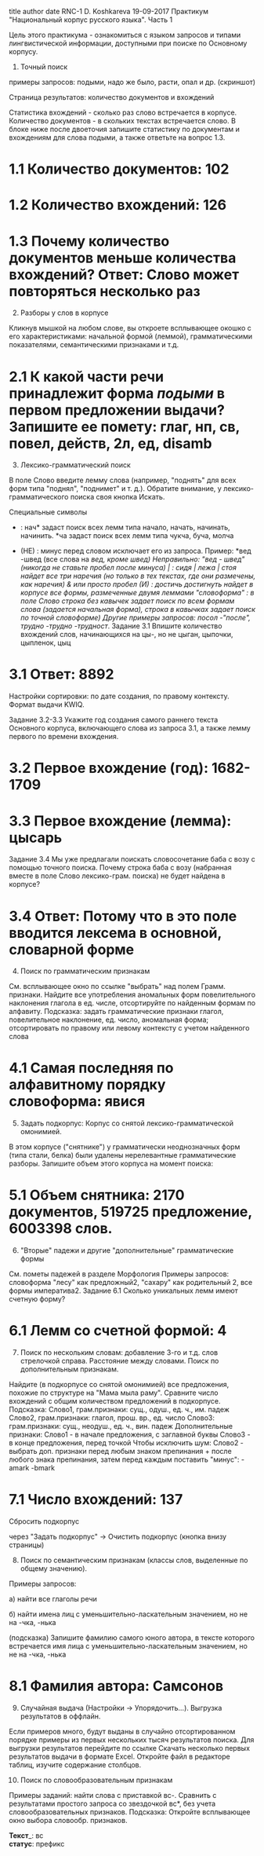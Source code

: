 title author date
RNC-1
D. Koshkareva
19-09-2017
Практикум "Национальный корпус русского языка". Часть 1

Цель этого практикума - ознакомиться с языком запросов и типами лингвистической информации, доступными при поиске по Основному корпусу.

1. Точный поиск

примеры запросов: подыми, надо же было, расти, опал и др. (скриншот)

Страница результатов: количество документов и вхождений

Статистика вхождений - сколько раз слово встречается в корпусе. Количество документов - в скольких текстах встречается слово. В блоке ниже после двоеточия запишите статистику по документам и вхождениям для слова подыми, а также ответьте на вопрос 1.3.

# 1.1 Количество документов: 102
# 1.2 Количество вхождений: 126
# 1.3 Почему количество документов меньше количества вхождений? Ответ: Слово может повторяться несколько раз
2. Разборы у слов в корпусе

Кликнув мышкой на любом слове, вы откроете всплывающее окошко с его характеристиками: начальной формой (леммой), грамматическими показателями, семантическими признаками и т.д.

# 2.1 К какой части речи принадлежит форма _подыми_ в первом предложении выдачи? Запишите ее помету: глаг, нп, св, повел, действ, 2л, ед, disamb
3. Лексико-грамматический поиск

В поле Слово введите лемму слова (например, "поднять" для всех форм типа "поднял", "поднимет" и т. д.). Обратите внимание, у лексико-грамматического поиска своя кнопка Искать.

Специальные символы

* : нач* задаст поиск всех лемм типа начало, начать, начинать, начинить. *ча задаст поиск всех лемм типа чукча, буча, молча
- (НЕ) : минус перед словом исключает его из запроса. Пример: *вед -швед (все слова на *вед, кроме швед) Неправильно: "*вед - швед" (никогда не ставьте пробел после минуса) | : сидя | лежа | стоя найдет все три наречия (но только в тех текстах, где они размечены, как наречия)
& или просто пробел (И) : достичь достигнуть найдет в корпусе все формы, размеченные двумя леммами
"словоформа" : в поле Слово строка без кавычек задает поиск по всем формам слова (задается начальная форма), строка в кавычках задает поиск по точной словоформе)
Другие примеры запросов: посол -"после", трудно* -трудно -трудност*.
Задание 3.1 Впишите количество вхождений слов, начинающихся на цы-, но не цыган, цыпочки, цыпленок, цыц

# 3.1 Ответ: 8892
Настройки сортировки: по дате создания, по правому контексту. Формат выдачи KWIQ.



Задание 3.2-3.3 Укажите год создания самого раннего текста Основного корпуса, включающего слова из запроса 3.1, а также лемму первого по времени вхождения.

# 3.2 Первое вхождение (год): 1682-1709
# 3.3 Первое вхождение (лемма): цысарь
Задание 3.4 Мы уже предлагали поискать словосочетание баба с возу с помощью точного поиска. Почему строка баба с возу (набранная вместе в поле Слово лексико-грам. поиска) не будет найдена в корпусе?

# 3.4 Ответ: Потому что в это поле вводится лексема в основной, словарной форме
4. Поиск по грамматическим признакам

См. всплывающее окно по ссылке "выбрать" над полем Грамм. признаки.
Найдите все употребления аномальных форм повелительного наклонения глагола в ед. числе, отсортируйте по найденным формам по алфавиту.
Подсказка: задать грамматические признаки глагол, повелительное наклонение, ед. число, аномальная форма; отсортировать по правому или левому контексту с учетом найденного слова

# 4.1 Самая последняя по алфавитному порядку словоформа: явися
5. Задать подкорпус: Корпус со снятой лексико-грамматической омонимией.

В этом корпусе ("снятнике") у грамматически неоднозначных форм (типа стали, белка) были удалены нерелевантные грамматические разборы. Запишите объем этого корпуса на момент поиска:

# 5.1 Объем снятника: 2170 документов, 519725 предложение, 6003398 слов. 
6. "Вторые" падежи и другие "дополнительные" грамматические формы

См. пометы падежей в разделе Морфология
Примеры запросов: словоформа "лесу" как предложный2, "сахару" как родительный 2, все формы императива2.
Задание 6.1 Сколько уникальных лемм имеют счетную форму?

# 6.1 Лемм со счетной формой: 4
7. Поиск по нескольким словам: добавление 3-го и т.д. слов стрелочкой справа. Расстояние между словами. Поиск по дополнительным признакам.

Найдите (в подкорпусе со снятой омонимией) все предложения, похожие по структуре на "Мама мыла раму". Сравните число вхождений с общим количеством предложений в подкорпусе.
Подсказка:
Слово1, грам.признаки: сущ., одуш., ед. ч., им. падеж
Слово2, грам.признаки: глагол, прош. вр., ед. число
Слово3: грам.признаки: сущ., неодуш., ед. ч., вин. падеж
Дополнительные признаки:
Слово1 - в начале предложения, с заглавной буквы
Слово3 - в конце предложения, перед точкой
Чтобы исключить шум: Слово2 - выбрать доп. признаки перед любым знаком препинания + после любого знака препинания, затем перед каждым поставить "минус": -amark -bmark

# 7.1 Число вхождений: 137
Cбросить подкорпус

через "Задать подкорпус" -> Очистить подкорпус (кнопка внизу страницы)

8. Поиск по семантическим признакам (классы слов, выделенные по общему значению).

Примеры запросов:

а) найти все глаголы речи

б) найти имена лиц с уменьшительно-ласкательным значением, но не на -чка, -нька

(подсказка) Запишите фамилию самого юного автора, в тексте которого встречается имя лица с уменьшительно-ласкательным значением, но не на -чка, -нька

# 8.1 Фамилия автора: Самсонов
9. Случайная выдача (Настройки -> Упорядочить...). Выгрузка результатов в оффлайн.

Если примеров много, будут выданы в случайно отсортированном порядке примеры из первых нескольких тысяч результатов поиска.
Для выгрузки результатов перейдите по ссылке Скачать несколько первых результатов выдачи в формате Excel. Откройте файл в редакторе таблиц, изучите содержание столбцов.

10. Поиск по словообразовательным признакам

Примеры заданий: найти слова с приставкой вс-. Сравнить с результатами простого запроса со звездочкой вс*, без учета словообразовательных признаков.
Подсказка: Откройте всплывающее окно выбора словообр. признаков.

__Текст___: вс   
__статус__: префикс   
